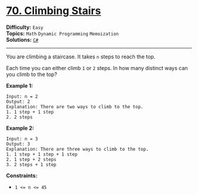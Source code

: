 # [70. Climbing Stairs](https://leetcode.com/problems/climbing-stairs/)

**Difficulty:** `Easy`  
**Topics:** `Math` `Dynamic Programming` `Memoization`  
**Solutions:** [`C#`](../../src/csharp/challenges/Problems/ClimbingStairs.cs)  

---

You are climbing a staircase. It takes `n` steps to reach the top.

Each time you can either climb `1` or `2` steps. In how many distinct ways can you climb to the top?

**Example 1:**

```
Input: n = 2
Output: 2
Explanation: There are two ways to climb to the top.
1. 1 step + 1 step
2. 2 steps
```

**Example 2:**

```
Input: n = 3
Output: 3
Explanation: There are three ways to climb to the top.
1. 1 step + 1 step + 1 step
2. 1 step + 2 steps
3. 2 steps + 1 step
```

**Constraints:**

* `1 <= n <= 45`